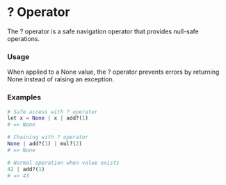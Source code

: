 # ? Operator

The ? operator is a safe navigation operator that provides null-safe operations.

### Usage

When applied to a None value, the ? operator prevents errors by returning None instead of raising an exception.

### Examples

```python
# Safe access with ? operator
let x = None | x | add?(1)
# => None

# Chaining with ? operator
None | add?(1) | mul?(2)
# => None

# Normal operation when value exists
42 | add?(1)
# => 43
```
